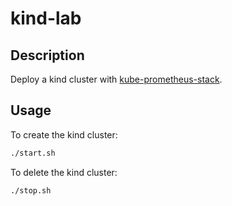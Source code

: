 # kind-lab

## Description

Deploy a kind cluster with [kube-prometheus-stack](https://github.com/prometheus-community/helm-charts/tree/main/charts/kube-prometheus-stack).

## Usage

To create the kind cluster:

```bash
./start.sh
```

To delete the kind cluster:

```bash
./stop.sh
```
